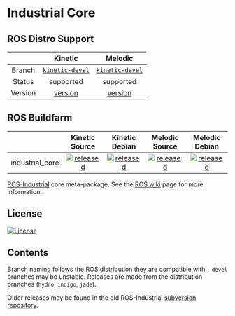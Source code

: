 # Industrial Core

## ROS Distro Support

|         | Kinetic | Melodic |
|:-------:|:-------:|:-------:|
| Branch  | [`kinetic-devel`](https://github.com/ros-industrial/industrial_core/tree/kinetic-devel) |[`kinetic-devel`](https://github.com/ros-industrial/industrial_core/tree/kinetic-devel) |
| Status  | supported | supported |
| Version | [version](http://repositories.ros.org/status_page/ros_kinetic_default.html?q=industrial_core) | [version](http://repositories.ros.org/status_page/ros_melodic_default.html?q=industrial_core) |

## ROS Buildfarm

|         | Kinetic Source | Kinetic Debian | Melodic Source | Melodic Debian |
|:-------:|:-------------------:|:-------------------:|:-------------------:|:-------------------:|
| industrial_core | [![released](http://build.ros.org/buildStatus/icon?job=Ksrc_uX__industrial_core__ubuntu_xenial__source)](http://build.ros.org/view/Ksrc_uX/job/Ksrc_uX__industrial_core__ubuntu_xenial__source/) | [![released](http://build.ros.org/buildStatus/icon?job=Kbin_uX64__industrial_core__ubuntu_xenial_amd64__binary)](http://build.ros.org/view/Kbin_uX64/job/Kbin_uX64__industrial_core__ubuntu_xenial_amd64__binary/) | [![released](http://build.ros.org/buildStatus/icon?job=Msrc_uB__industrial_core__ubuntu_bionic__source)](http://build.ros.org/view/Msrc_uB/job/Msrc_uB__industrial_core__ubuntu_bionic__source/) | [![released](http://build.ros.org/buildStatus/icon?job=Mbin_uB64__industrial_core__ubuntu_bionic_amd64__binary)](http://build.ros.org/view/Mbin_uB64/job/Mbin_uB64__industrial_core__ubuntu_bionic_amd64__binary/) |


[ROS-Industrial][] core meta-package. See the [ROS wiki][] page for more
information.

## License

[![License](https://img.shields.io/badge/License-BSD%203--Clause-blue.svg)](https://opensource.org/licenses/BSD-3-Clause)

## Contents

Branch naming follows the ROS distribution they are compatible with. `-devel`
branches may be unstable. Releases are made from the distribution branches
(`hydro`, `indigo`, `jade`).

Older releases may be found in the old ROS-Industrial [subversion repository][].


[ROS-Industrial]: http://wiki.ros.org/Industrial
[ROS wiki]: http://wiki.ros.org/industrial_core
[subversion repository]: https://github.com/ros-industrial/swri-ros-pkg
